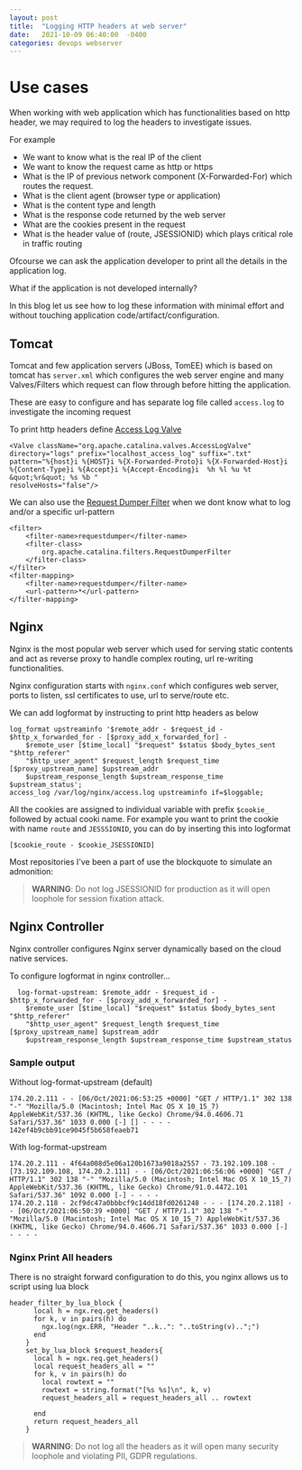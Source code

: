 ```yaml
---
layout: post
title:  "Logging HTTP headers at web server"
date:   2021-10-09 06:40:00  -0400
categories: devops webserver
---
```


# Use cases
When working with web application which has functionalities based on http header, we may required to log the headers to investigate issues.

For example
 - We want to know what is the real IP of the client
 - We want to know the request came as http or https
 - What is the IP of previous network component (X-Forwarded-For) which routes the request.
 - What is the client agent (browser type or application)
 - What is the content type and length
 - What is the response code returned by the web server
 - What are the cookies present in the request
 - What is the header value of (route, JSESSIONID) which plays critical role in traffic routing


 Ofcourse we can ask the application developer to print all the details in the application log.

 What if the application is not developed internally?

 In this blog let us see how to log these information with minimal effort and without touching application code/artifact/configuration.

## Tomcat
Tomcat and few application servers (JBoss, TomEE) which is based on tomcat has `server.xml` which configures the web server engine and many Valves/Filters which request can flow through before hitting the application.

These are easy to configure and has separate log file called `access.log` to investigate the incoming request

To print http headers define [Access Log Valve](https://tomcat.apache.org/tomcat-10.0-doc/config/valve.html#Access_Log_Valve)
```
<Valve className="org.apache.catalina.valves.AccessLogValve"
directory="logs" prefix="localhost_access_log" suffix=".txt"
pattern="%{host}i %{HOST}i %{X-Forwarded-Proto}i %{X-Forwarded-Host}i %{Content-Type}i %{Accept}i %{Accept-Encoding}i  %h %l %u %t &quot;%r&quot; %s %b "
resolveHosts="false"/>
```

We can also use the [Request Dumper Filter](https://tomcat.apache.org/tomcat-10.0-doc/config/filter.html#Request_Dumper_Filter) when we dont know what to log and/or a specific url-pattern


```
<filter>
    <filter-name>requestdumper</filter-name>
    <filter-class>
        org.apache.catalina.filters.RequestDumperFilter
    </filter-class>
</filter>
<filter-mapping>
    <filter-name>requestdumper</filter-name>
    <url-pattern>*</url-pattern>
</filter-mapping>
```
<!-- 

### Sample output

```

```
To print cookies
```

```

### Sample output

```

```
-->
## Nginx
Nginx is the most popular web server which used for serving static contents and act as reverse proxy to handle complex routing, url re-writing functionalities.

Nginx configuration starts with `nginx.conf` which configures web server, ports to listen, ssl certificates to use, url to serve/route etc.

We can add logformat by instructing to print http headers as below
```
log_format upstreaminfo '$remote_addr - $request_id - $http_x_forwarded_for - [$proxy_add_x_forwarded_for] -
    $remote_user [$time_local] "$request" $status $body_bytes_sent "$http_referer"
    "$http_user_agent" $request_length $request_time [$proxy_upstream_name] $upstream_addr
    $upstream_response_length $upstream_response_time $upstream_status';
access_log /var/log/nginx/access.log upstreaminfo if=$loggable;
```

All the cookies are assigned to individual variable with prefix `$cookie_` followed by actual cooki name.
For example you want to print the cookie with name `route` and `JESSSIONID`, you can do by inserting this into logformat
```
[$cookie_route - $cookie_JSESSIONID]
```

Most repositories I've been a part of use the blockquote to simulate an admonition:

> **WARNING**: Do not log JSESSIONID for production as it will open loophole for session fixation attack.

## Nginx Controller
Nginx controller configures Nginx server dynamically based on the cloud native services.

To configure logformat in nginx controller...
```
  log-format-upstream: $remote_addr - $request_id - $http_x_forwarded_for - [$proxy_add_x_forwarded_for] -
    $remote_user [$time_local] "$request" $status $body_bytes_sent "$http_referer"
    "$http_user_agent" $request_length $request_time [$proxy_upstream_name] $upstream_addr
    $upstream_response_length $upstream_response_time $upstream_status
```

### Sample output

Without  log-format-upstream (default)
```
174.20.2.111 - - [06/Oct/2021:06:53:25 +0000] "GET / HTTP/1.1" 302 138 "-" "Mozilla/5.0 (Macintosh; Intel Mac OS X 10_15_7) AppleWebKit/537.36 (KHTML, like Gecko) Chrome/94.0.4606.71 Safari/537.36" 1033 0.000 [-] [] - - - - 142ef4b9cbb91ce9045f5b658feaeb71
```

With  log-format-upstream
```
174.20.2.111 - 4f64a008d5e06a120b1673a9018a2557 - 73.192.109.108 - [73.192.109.108, 174.20.2.111] - - [06/Oct/2021:06:56:06 +0000] "GET / HTTP/1.1" 302 138 "-" "Mozilla/5.0 (Macintosh; Intel Mac OS X 10_15_7) AppleWebKit/537.36 (KHTML, like Gecko) Chrome/91.0.4472.101 Safari/537.36" 1092 0.000 [-] - - - -
174.20.2.118 - 2cf9dc47a0bbbcf9c14dd18fd0261248 - - - [174.20.2.118] - - [06/Oct/2021:06:50:39 +0000] "GET / HTTP/1.1" 302 138 "-" "Mozilla/5.0 (Macintosh; Intel Mac OS X 10_15_7) AppleWebKit/537.36 (KHTML, like Gecko) Chrome/94.0.4606.71 Safari/537.36" 1033 0.000 [-] - - - -
```


### Nginx Print All headers
There is no straight forward configuration to do this, you nginx allows us to script using lua block

```
header_filter_by_lua_block {
      local h = ngx.req.get_headers()
      for k, v in pairs(h) do
        ngx.log(ngx.ERR, "Header "..k..": "..toString(v)..";")
      end
    }
    set_by_lua_block $request_headers{
      local h = ngx.req.get_headers()
      local request_headers_all = ""
      for k, v in pairs(h) do
        local rowtext = ""
        rowtext = string.format("[%s %s]\n", k, v)
        request_headers_all = request_headers_all .. rowtext

      end
      return request_headers_all
    }
```
> **WARNING**: Do not log all the headers as it will open many security loophole and violating PII, GDPR regulations.

<!---
## Trafik
Trafik is software load balancer and reverse proxy used in cloud native infrastructure (ex: Kubernetes)


To configure Trafik to print logs with http header...
```

```

### Sample output

```

```


## Jetty

TBD
-->